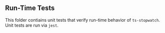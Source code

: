 ## Run-Time Tests

This folder contiains unit tests that verify run-time behavior of `ts-stopwatch`. Unit tests are run via `jest`.
